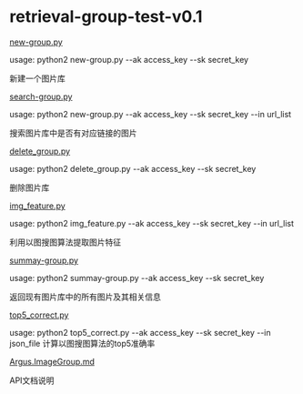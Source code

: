 # retrieval-group-test-v0.1
[new-group.py](./new_group.py)

usage: python2 new-group.py --ak access_key --sk secret_key

新建一个图片库


[search-group.py](./search_group.py)

usage: python2 new-group.py --ak access_key --sk secret_key --in url_list

搜索图片库中是否有对应链接的图片


[delete_group.py](./delete_group.py)

usage: python2 delete_group.py --ak access_key --sk secret_key

删除图片库


[img_feature.py](./img_feature.py)

usage: python2 img_feature.py --ak access_key --sk secret_key --in url_list

利用以图搜图算法提取图片特征


[summay-group.py](./summary_group.py)

usage: python2 summay-group.py --ak access_key --sk secret_key

返回现有图片库中的所有图片及其相关信息


[top5_correct.py](./top5_correct.py)

usage: python2 top5_correct.py --ak access_key --sk secret_key --in json_file
计算以图搜图算法的top5准确率


[Argus.ImageGroup.md](./Argus.ImageGroup.md)

API文档说明




